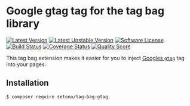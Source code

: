 # Google gtag tag for the tag bag library

[![Latest Version][ico-version]][link-packagist]
[![Latest Unstable Version][ico-unstable-version]][link-packagist]
[![Software License][ico-license]](LICENSE)
[![Build Status][ico-github-actions]][link-github-actions]
[![Coverage Status][ico-code-coverage]][link-code-coverage]
[![Quality Score][ico-code-quality]][link-code-quality]

This tag bag extension makes it easier for you to inject [Googles `gtag`](https://developers.google.com/gtagjs) tag into your pages.

## Installation
```bash
$ composer require setono/tag-bag-gtag
```

[ico-version]: https://poser.pugx.org/setono/tag-bag-gtag/v/stable
[ico-unstable-version]: https://poser.pugx.org/setono/tag-bag-gtag/v/unstable
[ico-license]: https://poser.pugx.org/setono/tag-bag-gtag/license
[ico-github-actions]: https://github.com/Setono/tag-bag-gtag/workflows/build/badge.svg
[ico-code-coverage]: https://img.shields.io/scrutinizer/coverage/g/Setono/tag-bag-gtag.svg
[ico-code-quality]: https://img.shields.io/scrutinizer/g/Setono/tag-bag-gtag.svg

[link-packagist]: https://packagist.org/packages/setono/tag-bag-gtag
[link-github-actions]: https://github.com/Setono/tag-bag-gtag/actions
[link-code-coverage]: https://scrutinizer-ci.com/g/Setono/tag-bag-gtag/code-structure
[link-code-quality]: https://scrutinizer-ci.com/g/Setono/tag-bag-gtag
